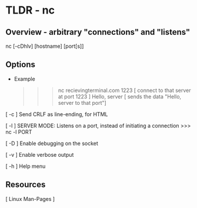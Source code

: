 TLDR - nc
==========

Overview - arbitrary "connections" and "listens"
--------

nc [-cDhlv] [hostname] [port[s]]

Options
--------

- Example
	>>> nc recievingterminal.com 1223   [ connect to that server at port 1223 ]
	>>> Hello, server 						[ sends the data "Hello, server to that port"]


[ -c ] Send CRLF as line-ending, for HTML

[ -l ] SERVER MODE: Listens on a port, instead of initiating a connection
		>>> nc -l PORT

[ -D ] Enable debugging on the socket

[ -v ] Enable verbose output

[ -h ] Help menu



Resources
---------

[ Linux Man-Pages ]
